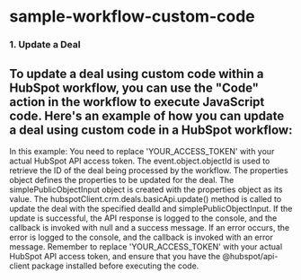 # sample-workflow-custom-code
### 1. Update a Deal
## To update a deal using custom code within a HubSpot workflow, you can use the "Code" action in the workflow to execute JavaScript code. Here's an example of how you can update a deal using custom code in a HubSpot workflow:
In this example:
You need to replace 'YOUR_ACCESS_TOKEN' with your actual HubSpot API access token.
The event.object.objectId is used to retrieve the ID of the deal being processed by the workflow.
The properties object defines the properties to be updated for the deal.
The simplePublicObjectInput object is created with the properties object as its value.
The hubspotClient.crm.deals.basicApi.update() method is called to update the deal with the specified dealId and simplePublicObjectInput.
If the update is successful, the API response is logged to the console, and the callback is invoked with null and a success message.
If an error occurs, the error is logged to the console, and the callback is invoked with an error message.
Remember to replace 'YOUR_ACCESS_TOKEN' with your actual HubSpot API access token, and ensure that you have the @hubspot/api-client package installed before executing the code.







